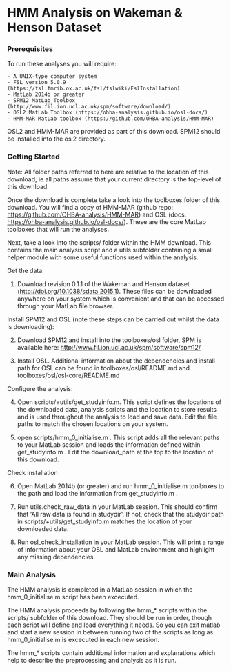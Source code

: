 # HMM Analysis on Wakeman & Henson Dataset

### Prerequisites

To run these analyses you will require:

	- A UNIX-type computer system
	- FSL version 5.0.9 (https://fsl.fmrib.ox.ac.uk/fsl/fslwiki/FslInstallation)
	- MatLab 2014b or greater
	- SPM12 MatLab Toolbox (http://www.fil.ion.ucl.ac.uk/spm/software/download/)
	- OSL2 MatLab Toolbox (https://ohba-analysis.github.io/osl-docs/)
	- HMM-MAR MatLab toolbox (https://github.com/OHBA-analysis/HMM-MAR)

OSL2 and HMM-MAR are provided as part of this download. SPM12 should be installed into the osl2 directory.

### Getting Started

Note: All folder paths referred to here are relative to the location of this download, ie all paths assume that your current directory is the top-level of this download.

Once the download is complete take a look into the toolboxes folder of this download. You will find a copy of HMM-MAR (github repo: https://github.com/OHBA-analysis/HMM-MAR) and OSL (docs: https://ohba-analysis.github.io/osl-docs/). These are the core MatLab toolboxes that will run the analyses.

Next, take a look into the scripts/ folder within the HMM download. This contains the main analysis script and a utils subfolder containing a small helper module with some useful functions used within the analysis.

Get the data:

1) Download revision 0.1.1 of the Wakeman and Henson dataset (http://doi.org/10.1038/sdata.2015.1). These files can be downloaded anywhere on your system which is convenient and that can be accessed through your MatLab file browser.

Install SPM12 and OSL (note these steps can be carried out whilst the data is downloading):

2) Download SPM12 and install into the toolboxes/osl folder, SPM is available here: http://www.fil.ion.ucl.ac.uk/spm/software/spm12/

3) Install OSL. Additional information about the dependencies and install path for OSL can be found in toolboxes/osl/README.md and toolboxes/osl/osl-core/README.md

Configure the analysis:

4) Open scripts/+utils/get\_studyinfo.m. This script defines the locations of the downloaded data, analysis scripts and the location to store results and is used throughout the analysis to load and save data. Edit the file paths to match the chosen locations on your system.

5) open scripts/hmm\_0\_initialise.m . This script adds all the relevant paths to your MatLab session and loads the information defined within get\_studyinfo.m . Edit the download\_path at the top to the location of this download.

Check installation

6) Open MatLab 2014b (or greater) and run hmm\_0\_initialise.m toolboxes to the path and load the information from get\_studyinfo.m .

7) Run utils.check\_raw\_data in your MatLab session. This should confirm that 'All raw data is found in studydir'. If not, check that the studydir path in scripts/+utils/get\_studyinfo.m matches the location of your downloaded data.

8) Run osl\_check\_installation in your MatLab session. This will print a range of information about your OSL and MatLab environment and highlight any missing dependencies.

### Main Analysis

The HMM analysis is completed in a MatLab session in which the hmm\_0\_initialise.m script has been excecuted.

The HMM analysis proceeds by following the hmm\_\* scripts within the scripts/ subfolder of this download. They should be run in order, though each script will define and load everything it needs. So you can exit matlab and start a new session in between running two of the scripts as long as hmm\_0\_initialise.m is excecuted in each new session.

The hmm\_\* scripts contain additional information and explanations which help to describe the preprocessing and analysis as it is run.
